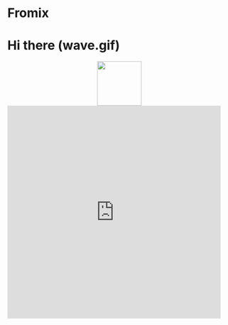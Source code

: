 # Fromix
# Hi there (wave.gif)

<div id="header" align="center">
  <img src="https://giphy.com/clips/studiosoriginals-7V428R51Dpz9Tfz1c2" width="100"/>
</div>
<iframe allow="fullscreen" frameBorder="0" height="480" src="https://giphy.com/embed/7V428R51Dpz9Tfz1c2/video" width="480"></iframe>
